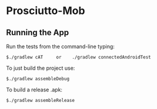# Prosciutto-Mob

## Running the App

Run the tests from the command-line typing:

    $./gradlew cAT     or    ./gradlew connectedAndroidTest
    
To just build the project use:

    $./gradlew assembleDebug

To build a release .apk:

    $./gradlew assembleRelease
    